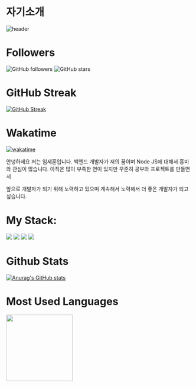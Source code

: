 # 자기소개

![header](https://capsule-render.vercel.app/api?type=wave&color=auto&height=300&section=header&text=Hello%20World!&fontSize=90&animation=fadeIn)


# Followers
![GitHub followers](https://img.shields.io/github/followers/umsehun?style=social)
![GitHub stars](https://img.shields.io/github/stars/umsehun/umsehun?style=social)

# GitHub Streak
[![GitHub Streak](https://streak-stats.demolab.com/?user=umsehun&theme=dark)](https://git.io/streak-stats)



# Wakatime
[![wakatime](https://wakatime.com/badge/user/75fc2ddd-ebf0-40d8-847d-ea29a833568a.svg)](https://wakatime.com/@75fc2ddd-ebf0-40d8-847d-ea29a833568a)


안녕하세요 저는 임세훈입니다. 백엔드 개발자가 저의 꿈이며
Node JS에 대해서 흥미와 관심이 많습니다.
아직은 많이 부족한 면이 있지만 
꾸준히 공부와 프로젝트를 만들면서


앞으로 개발자가 되기 위해 노력하고 있으며
계속해서 노력해서 더 좋은 개발자가 되고 싶습니다.

# My Stack: 
<img src="https://img.shields.io/badge/CSS3-1572B6?style=flat-square&logo=CSS3&logoColor=white"/> 
<img src="https://img.shields.io/badge/HTML5-E34F26?style=flat-square&logo=HTML5&logoColor=white"/> 
<img src="https://img.shields.io/badge/JavaScript-F7DF1E?style=flat-square&logo=JavaScript&logoColor=white"/>
<img src="https://img.shields.io/badge/Node.js-339933?style=flat-square&logo=Node.js&logoColor=white"/>






# Github Stats
[![Anurag's GitHub stats](https://github-readme-stats.vercel.app/api?username=umsehun&show_icons=true&theme=radical)](https://github.com/anuraghazra/github-readme-stats)


# Most Used Languages
<a href="https://github.com/umsehun"><img align="center" style="height:180px" src="https://github-readme-stats.vercel.app/api/top-langs/?username=umsehun&layout=compact&theme=nord&hide_border=true" /></a> 


